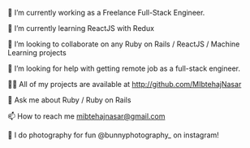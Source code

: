 🔭 I’m currently working as a Freelance Full-Stack Engineer.

🌱 I’m currently learning ReactJS with Redux

👯 I’m looking to collaborate on any Ruby on Rails / ReactJS / Machine Learning projects

🤝 I’m looking for help with getting remote job as a full-stack engineer.

👨‍💻 All of my projects are available at http://github.com/MIbtehajNasar

💬 Ask me about Ruby / Ruby on Rails

📫 How to reach me mibtehajnasar@gmail.com

📸 I do photography for fun @bunnyphotography_ on instagram!
